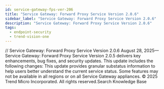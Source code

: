 ```yaml
---
id: service-gateway-fps-ver-206
title: "Service Gateway: Forward Proxy Service Version 2.0.6"
sidebar_label: "Service Gateway: Forward Proxy Service Version 2.0.6"
description: "Service Gateway: Forward Proxy Service Version 2.0.6"
tags:
  - endpoint-security
  - trend-vision-one
---
```


/*<![CDATA[*/ $('#title').html($('meta[name=map-description]').attr('content')); /*]]>*/ Service Gateway: Forward Proxy Service Version 2.0.6 August 28, 2025—Service Gateway: Forward Proxy Service Version 2.0.5 delivers key enhancements, bug fixes, and security updates. This update includes the following changes: This update provides granular substatus information to help users better understand the current service status. Some features may not be available in all regions or on all Service Gateway appliances. © 2025 Trend Micro Incorporated. All rights reserved.Search Knowledge Base